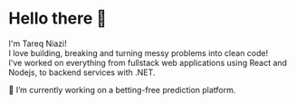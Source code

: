 # Hello there 👋


I'm Tareq Niazi!  
I love building, breaking and turning messy problems into clean code!  
I've worked on everything from fullstack web applications using React and Nodejs, to backend services with .NET.

🔭 I’m currently working on a betting-free prediction platform.
